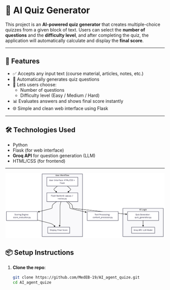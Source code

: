 # 🧠 AI Quiz Generator

This project is an **AI-powered quiz generator** that creates multiple-choice quizzes from a given block of text. Users can select the **number of questions** and the **difficulty level**, and after completing the quiz, the application will automatically calculate and display the **final score**.

---

## 🚀 Features

- ✅ Accepts any input text (course material, articles, notes, etc.)
- 🧩 Automatically generates quiz questions
- 🎯 Lets users choose:
  - Number of questions
  - Difficulty level (Easy / Medium / Hard)
- 📊 Evaluates answers and shows final score instantly
- 🌐 Simple and clean web interface using Flask

---

## 🛠️ Technologies Used

- Python
- Flask (for web interface)
- **Groq API** for question generation (LLM)
- HTML/CSS (for frontend)

---

![Platform Overview](Quiz_Architecture.png)


## 📦 Setup Instructions

1. **Clone the repo**:

   ```bash
   git clone https://github.com/MedEB-19/AI_agent_quize.git
   cd AI_agent_quize
